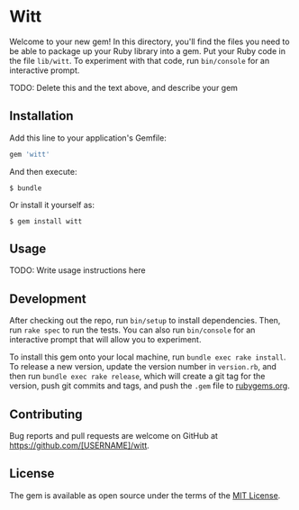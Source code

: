 # Witt

Welcome to your new gem! In this directory, you'll find the files you need to be able to package up your Ruby library into a gem. Put your Ruby code in the file `lib/witt`. To experiment with that code, run `bin/console` for an interactive prompt.

TODO: Delete this and the text above, and describe your gem

## Installation

Add this line to your application's Gemfile:

```ruby
gem 'witt'
```

And then execute:

    $ bundle

Or install it yourself as:

    $ gem install witt

## Usage

TODO: Write usage instructions here

## Development

After checking out the repo, run `bin/setup` to install dependencies. Then, run `rake spec` to run the tests. You can also run `bin/console` for an interactive prompt that will allow you to experiment.

To install this gem onto your local machine, run `bundle exec rake install`. To release a new version, update the version number in `version.rb`, and then run `bundle exec rake release`, which will create a git tag for the version, push git commits and tags, and push the `.gem` file to [rubygems.org](https://rubygems.org).

## Contributing

Bug reports and pull requests are welcome on GitHub at https://github.com/[USERNAME]/witt.


## License

The gem is available as open source under the terms of the [MIT License](http://opensource.org/licenses/MIT).

